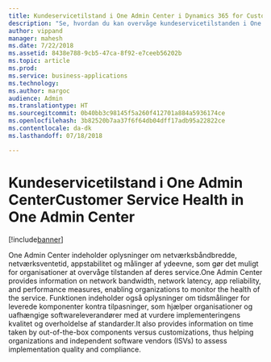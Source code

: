 ```yaml
---
title: Kundeservicetilstand i One Admin Center i Dynamics 365 for Customer Service
description: "Se, hvordan du kan overvåge kundeservicetilstanden i One Admin Center i Dynamics 365 for Customer Service"
author: vippand
manager: mahesh
ms.date: 7/22/2018
ms.assetid: 8438e788-9cb5-47ca-8f92-e7ceeb56202b
ms.topic: article
ms.prod: 
ms.service: business-applications
ms.technology: 
ms.author: margoc
audience: Admin
ms.translationtype: HT
ms.sourcegitcommit: 0b40bb3c98145f5a260f412701a884a5936174ce
ms.openlocfilehash: 3b82520b7aa37f6f64db04dff17adb95a22822ce
ms.contentlocale: da-dk
ms.lasthandoff: 07/18/2018

---
```

#  <a name="customer-service-health-in-one-admin-center"></a><span data-ttu-id="6401c-103">Kundeservicetilstand i One Admin Center</span><span class="sxs-lookup"><span data-stu-id="6401c-103">Customer Service Health in One Admin Center</span></span>    


[!include[banner](../../../includes/banner.md)]

<span data-ttu-id="6401c-104">One Admin Center indeholder oplysninger om netværksbåndbredde, netværksventetid, appstabilitet og målinger af ydeevne, som gør det muligt for organisationer at overvåge tilstanden af deres service.</span><span class="sxs-lookup"><span data-stu-id="6401c-104">One Admin Center provides information on network bandwidth, network latency, app reliability, and performance measures, enabling organizations to monitor the health of the service.</span></span> <span data-ttu-id="6401c-105">Funktionen indeholder også oplysninger om tidsmålinger for leverede komponenter kontra tilpasninger, som hjælper organisationer og uafhængige softwareleverandører med at vurdere implementeringens kvalitet og overholdelse af standarder.</span><span class="sxs-lookup"><span data-stu-id="6401c-105">It also provides information on time taken by out-of-the-box components versus customizations, thus helping organizations and independent software vendors (ISVs) to assess implementation quality and compliance.</span></span>  

